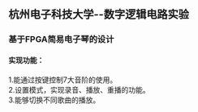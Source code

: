 ## 杭州电子科技大学--数字逻辑电路实验
### 基于FPGA简易电子琴的设计
#### 实现功能：
1.能通过按键控制7大音阶的使用。<br>
2.设置模式，实现录音、播放、重播的功能。<br>
3.能够切换不同歌曲的播放。<br>
